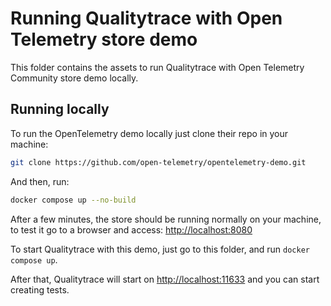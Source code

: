 # Running Qualitytrace with Open Telemetry store demo

This folder contains the assets to run Qualitytrace with Open Telemetry Community store demo locally.
<!--To see the complete documentation go to: [https://docs.tracetest.io/live-examples/opentelemetry-store/overview](https://docs.tracetest.io/live-examples/opentelemetry-store/overview)
-->
## Running locally

To run the OpenTelemetry demo locally just clone their repo in your machine:
```sh
git clone https://github.com/open-telemetry/opentelemetry-demo.git
```

And then, run:
```sh
docker compose up --no-build
```

After a few minutes, the store should be running normally on your machine, to test it go to a browser and access: [http://localhost:8080](http://localhost:8080)

To start Qualitytrace with this demo, just go to this folder, and run `docker compose up`.

After that, Qualitytrace will start on [http://localhost:11633](http://localhost:11633) and you can start creating tests.
